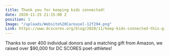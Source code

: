 ```yaml
---
title: Thank you for keeping kids connected!
date: 2020-11-25 21:15:00 Z
position: 1
Image: "/uploads/Website%20Carousel-12f294.png"
Link: https://www.dcscores.org/blog/2020/11/keep-kids-connected-this-giving-tuesday
---
```


Thanks to over 400 individual donors and a matching gift from Amazon, we raised over $90,000 for DC SCORES poet-athletes!